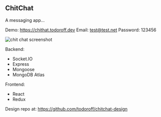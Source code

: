 ## ChitChat

A messaging app...

Demo: https://chithat.todoroff.dev
Email: test@test.net
Password: 123456

![chit chat screenshot](https://i.imgur.com/8Fv9ISx.gif)

Backend:
- Socket.IO
- Express
- Mongoose
- MongoDB Atlas

Frontend:
- React
- Redux

Design repo at: https://github.com/todoroff/chitchat-design
